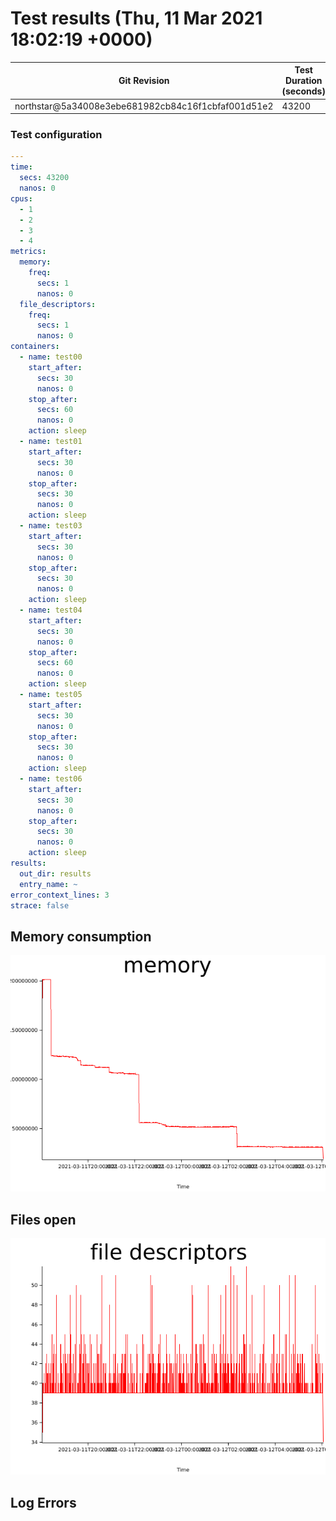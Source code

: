 # Test results (Thu, 11 Mar 2021 18:02:19 +0000)


Git Revision | Test Duration (seconds)
------------ | -----------------------
northstar@5a34008e3ebe681982cb84c16f1cbfaf001d51e2 | 43200

### Test configuration
```yaml
---
time:
  secs: 43200
  nanos: 0
cpus:
  - 1
  - 2
  - 3
  - 4
metrics:
  memory:
    freq:
      secs: 1
      nanos: 0
  file_descriptors:
    freq:
      secs: 1
      nanos: 0
containers:
  - name: test00
    start_after:
      secs: 30
      nanos: 0
    stop_after:
      secs: 60
      nanos: 0
    action: sleep
  - name: test01
    start_after:
      secs: 30
      nanos: 0
    stop_after:
      secs: 30
      nanos: 0
    action: sleep
  - name: test03
    start_after:
      secs: 30
      nanos: 0
    stop_after:
      secs: 30
      nanos: 0
    action: sleep
  - name: test04
    start_after:
      secs: 30
      nanos: 0
    stop_after:
      secs: 60
      nanos: 0
    action: sleep
  - name: test05
    start_after:
      secs: 30
      nanos: 0
    stop_after:
      secs: 30
      nanos: 0
    action: sleep
  - name: test06
    start_after:
      secs: 30
      nanos: 0
    stop_after:
      secs: 30
      nanos: 0
    action: sleep
results:
  out_dir: results
  entry_name: ~
error_context_lines: 3
strace: false

```

## Memory consumption

![memory graph](plots/memory.png)
## Files open

![file descriptors graph](plots/fd.png)
## Log Errors

